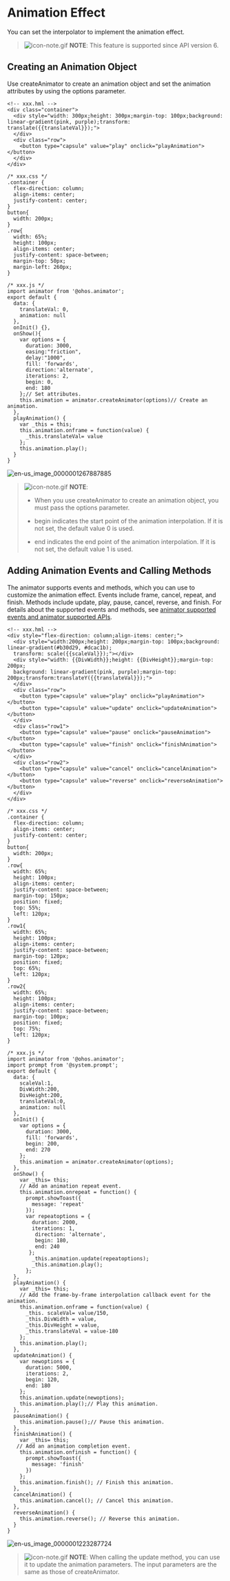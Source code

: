 # Animation Effect


You can set the interpolator to implement the animation effect.


> ![icon-note.gif](public_sys-resources/icon-note.gif) **NOTE**:
> This feature is supported since API version 6.


## Creating an Animation Object

Use createAnimator to create an animation object and set the animation attributes by using the options parameter.


```
<!-- xxx.hml -->
<div class="container">
  <div style="width: 300px;height: 300px;margin-top: 100px;background: linear-gradient(pink, purple);transform: translate({{translateVal}});">
  </div>
  <div class="row">
    <button type="capsule" value="play" onclick="playAnimation"></button>
  </div>
</div>
```


```
/* xxx.css */
.container {
  flex-direction: column;
  align-items: center;
  justify-content: center;
}
button{
  width: 200px;
}
.row{
  width: 65%;
  height: 100px;
  align-items: center;
  justify-content: space-between;
  margin-top: 50px;
  margin-left: 260px;
}
```


```
/* xxx.js */
import animator from '@ohos.animator';
export default {
  data: {
    translateVal: 0,
    animation: null
  },
  onInit() {},
  onShow(){
    var options = {
      duration: 3000,
      easing:"friction",
      delay:"1000",
      fill: 'forwards',
      direction:'alternate',
      iterations: 2,
      begin: 0,
      end: 180
    };// Set attributes.
    this.animation = animator.createAnimator(options)// Create an animation.
  },
  playAnimation() {
    var _this = this;
    this.animation.onframe = function(value) {
      _this.translateVal= value
    };
    this.animation.play();
  }
}
```

![en-us_image_0000001267887885](figures/en-us_image_0000001267887885.gif)

> ![icon-note.gif](public_sys-resources/icon-note.gif) **NOTE**:
> - When you use createAnimator to create an animation object, you must pass the options parameter.
>
> - begin indicates the start point of the animation interpolation. If it is not set, the default value 0 is used.
>
> - end indicates the end point of the animation interpolation. If it is not set, the default value 1 is used.


## Adding Animation Events and Calling Methods

The animator supports events and methods, which you can use to customize the animation effect. Events include frame, cancel, repeat, and finish. Methods include update, play, pause, cancel, reverse, and finish. For details about the supported events and methods, see [animator supported events and animator supported APIs](../reference/apis/js-apis-animator.md).


```
<!-- xxx.hml -->
<div style="flex-direction: column;align-items: center;">
  <div style="width:200px;height: 200px;margin-top: 100px;background: linear-gradient(#b30d29, #dcac1b);
  transform: scale({{scaleVal}});"></div>
  <div style="width: {{DivWidth}};height: {{DivHeight}};margin-top: 200px;
  background: linear-gradient(pink, purple);margin-top: 200px;transform:translateY({{translateVal}});">
  </div>
  <div class="row">
    <button type="capsule" value="play" onclick="playAnimation"></button>
    <button type="capsule" value="update" onclick="updateAnimation"></button>
  </div>
  <div class="row1">
    <button type="capsule" value="pause" onclick="pauseAnimation"></button>
    <button type="capsule" value="finish" onclick="finishAnimation"></button>
  </div>
  <div class="row2">
    <button type="capsule" value="cancel" onclick="cancelAnimation"></button>
    <button type="capsule" value="reverse" onclick="reverseAnimation"></button>
  </div>
</div>
```


```
/* xxx.css */
.container {
  flex-direction: column;
  align-items: center;
  justify-content: center;
}
button{
  width: 200px;
}
.row{
  width: 65%;
  height: 100px;
  align-items: center;
  justify-content: space-between;
  margin-top: 150px;
  position: fixed;
  top: 55%;
  left: 120px;
}
.row1{
  width: 65%;
  height: 100px;
  align-items: center;
  justify-content: space-between;
  margin-top: 120px;
  position: fixed;
  top: 65%;
  left: 120px;
}
.row2{
  width: 65%;
  height: 100px;
  align-items: center;
  justify-content: space-between;
  margin-top: 100px;
  position: fixed;
  top: 75%;
  left: 120px;
}
```


```
/* xxx.js */
import animator from '@ohos.animator';
import prompt from '@system.prompt';
export default {
  data: {
    scaleVal:1,
    DivWidth:200,
    DivHeight:200,
    translateVal:0,
    animation: null
  },
  onInit() {
    var options = {
      duration: 3000,
      fill: 'forwards',
      begin: 200,
      end: 270
    };
    this.animation = animator.createAnimator(options);
  },
  onShow() {
    var _this= this;
    // Add an animation repeat event.
    this.animation.onrepeat = function() {
      prompt.showToast({
        message: 'repeat'
      });
      var repeatoptions = {
        duration: 2000,
        iterations: 1,
         direction: 'alternate',
         begin: 180,
         end: 240
       };
        _this.animation.update(repeatoptions);
        _this.animation.play();
      };
  },
  playAnimation() {
    var _this= this;
    // Add the frame-by-frame interpolation callback event for the animation.
    this.animation.onframe = function(value) {
      _this. scaleVal= value/150,
      _this.DivWidth = value,
      _this.DivHeight = value,
      _this.translateVal = value-180
    };
    this.animation.play();
  },
  updateAnimation() {
    var newoptions = {
      duration: 5000,
      iterations: 2,
      begin: 120,
      end: 180
    };
    this.animation.update(newoptions);
    this.animation.play();// Play this animation.
  },
  pauseAnimation() {
    this.animation.pause();// Pause this animation.
  },
  finishAnimation() {
    var _this= this;
   // Add an animation completion event.
    this.animation.onfinish = function() {
      prompt.showToast({
        message: 'finish'
      })
    };
    this.animation.finish(); // Finish this animation.
  },
  cancelAnimation() {
    this.animation.cancel(); // Cancel this animation.
  },
  reverseAnimation() {
    this.animation.reverse(); // Reverse this animation.
  }
}
```

![en-us_image_0000001223287724](figures/en-us_image_0000001223287724.gif)

> ![icon-note.gif](public_sys-resources/icon-note.gif) **NOTE**:
> When calling the update method, you can use it to update the animation parameters. The input parameters are the same as those of createAnimator.

